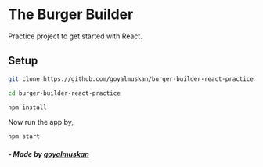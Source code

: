 # The Burger Builder 

Practice project to get started with React.

## Setup

```bash
git clone https://github.com/goyalmuskan/burger-builder-react-practice.git

cd burger-builder-react-practice

npm install
```

Now run the app by, 

```bash
npm start
```

##### - Made by <a href="https://github.com/goyalmuskan">goyalmuskan</a>


